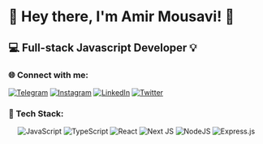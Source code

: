 # 👋 Hey there, I'm Amir Mousavi! 🚀 

## 💻 Full-stack Javascript Developer 💡

### 🌐 Connect with me:
  [![Telegram](https://img.shields.io/badge/Telegram-%232CA5E0.svg?logo=telegram&logoColor=white)](https://t.me/mosiyw)
  [![Instagram](https://img.shields.io/badge/Instagram-%23E4405F.svg?logo=Instagram&logoColor=white)](https://instagram.com/mosiyw)
  [![LinkedIn](https://img.shields.io/badge/LinkedIn-%230077B5.svg?logo=linkedin&logoColor=white)](https://linkedin.com/in/amir-mousavi-510b25196)
  [![Twitter](https://img.shields.io/badge/Twitter-%231DA1F2.svg?logo=Twitter&logoColor=white)](https://twitter.com/mosiyw)

### 🚀 Tech Stack:
<div align="center">
  <img src="https://img.shields.io/badge/javascript-%23323330.svg?style=for-the-badge&logo=javascript&logoColor=%23F7DF1E" alt="JavaScript">
  <img src="https://img.shields.io/badge/typescript-%23007ACC.svg?style=for-the-badge&logo=typescript&logoColor=white" alt="TypeScript">
  <img src="https://img.shields.io/badge/react-%2320232a.svg?style=for-the-badge&logo=react&logoColor=%2361DAFB" alt="React">
  <img src="https://img.shields.io/badge/Next-black?style=for-the-badge&logo=next.js&logoColor=white" alt="Next JS">
  <img src="https://img.shields.io/badge/node.js-6DA55F?style=for-the-badge&logo=node.js&logoColor=white" alt="NodeJS">
  <img src="https://img.shields.io/badge/express.js-%23404d59.svg?style=for-the-badge&logo=express&logoColor=%2361DAFB" alt="Express.js">
</div>

